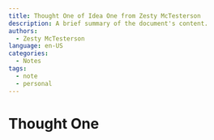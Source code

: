 ```yaml
---
title: Thought One of Idea One from Zesty McTesterson
description: A brief summary of the document's content.
authors:
  - Zesty McTesterson
language: en-US
categories:
  - Notes
tags:
  - note
  - personal
---
```


# Thought One